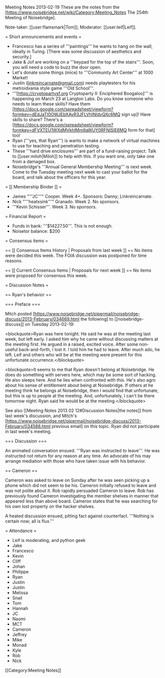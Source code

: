 Meeting Notes 2013-02-19 
 These are the notes from the [https://www.noisebridge.net/wiki/Category:Meeting_Notes The 254th Meeting of Noisebridge].

Note-taker: [[user:flamsmark|Tom]]; Moderator: [[user:leif|Leif]].



= Short announcements and events =
* Francesco has a series of '''paintings''' he wants to hang on the wall, ideally in Turing. [There was some discussion of aesthetics and security.]
* Jake &amp; Jof are working on a '''keypad for the top of the stairs'''. Soon, you will need a code to buzz the door open.
* Let's donate some things (mice) to '''Community Art Center''' at 1000 Market!
* Justin (linkreincarnate@gmail.com) needs playtesters for his metroidvania style game '''Old School'''.
* '''[https://cryptopartysf.org Cryptoparty II: Enciphered Boogaloo]''' is happening on March 23 at Langton Labs. Do you know someone who needs to learn these skills? Have them [https://docs.google.com/spreadsheet/viewform?formkey=dEdJaTI0OWJEbXAyR3JFLVhlNldvQXc6MQ sign up]! Have skills to share? There's a [https://docs.google.com/spreadsheet/viewform?formkey=dFVXTEU1WXdMVkhlMm9aWUY0RFNlSlE6MQ form for that] too!
* Ryan ('''yes, that Ryan''') is wants to make a network of virtual machines to use for teaching and penetration testing.
* These '''hard drive enclosures''' are part of a fund-raising project. Talk to [[user:miloh|Miloh]] to help with this. If you want one, only take one from a damaged box.
* Noisebridge's '''Annual General Membership Meeting''' is next week. Come to the Tuesday meeting next week to cast your ballot for the board, and talk about the officers for this year.

= [[ Membership Binder ]] =
* James "'''JC'''" Cooper. Week 4+. Sponsors: Danny; Linkreincarnate.
* Nick "'''heatxsink'''" Granado. Week 2. No sponsors.
* '''Kevin Schisser'''. Week 3. No sponsors.

= Financial Report =
* Funds in bank: '''$14227.50'''. This is not enough.
* Noisetor balance: $200

= Consensus items =

== [[ Consensus Items History | Proposals from last week ]] ==
No items were decided this week. The FOIA discussion was postponed for time reasons.

== [[ Current Consensus Items | Proposals for next week ]] ==
No items were proposed for consensus this week.

= Discussion Notes =

== Ryan's behavior ==

=== Preface ===

Mitch posted [https://www.noisebridge.net/pipermail/noisebridge-discuss/2013-February/034669.html the following] to [[noisebridge-discuss]] on Tuesday 2013-02-19:

&lt;blockquote>Ryan was here tonight.  He said he was at the meeting last week, but left early.  I asked him why he came without discussing matters at the meeting first.  He argued in a raised, excited voice.  After some non-useful back-and-forth, I lost it.  I told him he had to leave.  After much ado, he left.  Leif and others who will be at the meeting were present for this unfortunate occurrence.&lt;/blockquote>

&lt;blockquote>It seems to me that Ryan doesn't belong at Noisebridge.  He does do something with servers here, which may be some sort of hacking.  He also sleeps here.  And he lies when confronted with this.  He's also agro about his sense of entitlement about being at Noisebridge.  If others at he meeting think he belongs at Noisebridge, then I would find that unfortunate, but this is up to people at the meeting.  And, unfortunately, I can't be there tomorrow night.  Ryan said he would be at the meeting.&lt;/blockquote>

See also [[Meeting Notes 2013 02 12#Discussion Notes|the notes]] from last week's discussion, and Mitch's [https://www.noisebridge.net/pipermail/noisebridge-discuss/2013-February/034588.html previous email] on this topic. Ryan did not participate in last week's meeting.

=== Discussion ===

An animated conversation ensued. '''Ryan was instructed to leave'''. He was instructed not return for any reason at any time. An advocate of his may arrange mediation with those who have taken issue with his behavior. 

== Cameron ==

Cameron was asked to leave on Sunday after he was seen picking up a phone which did not seem to be his. Cameron initially refused to leave and was not polite about it. Rob rapidly persuaded Cameron to leave. Rob has previously found Cameron investigating the member shelves in manner that appeared less than above board. Cameron states that he was searching for his own lost property on the hacker shelves.

A heated discussion ensued, pitting fact against counterfact. '''Nothing is certain now; all is flux.'''


= Attendance =
* Leif is moderating, and python geek
* Jake
* Francesco
* Kevin
* Cliff
* Johan
* Philippe
* Ryan
* Justin
* Justin
* Melissa
* Snail
* Tom
* Hannah
* JC
* Naomi
* MCT
* Cameron
* Jeffrey
* Mike
* Monad
* Kyle
* Rob
* Nick

[[Category:Meeting Notes]]